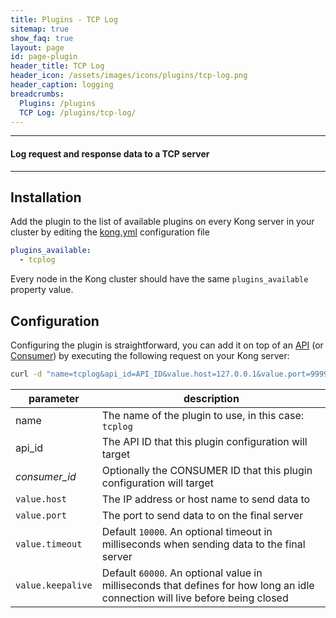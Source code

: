 ```yaml
---
title: Plugins - TCP Log
sitemap: true
show_faq: true
layout: page
id: page-plugin
header_title: TCP Log
header_icon: /assets/images/icons/plugins/tcp-log.png
header_caption: logging
breadcrumbs:
  Plugins: /plugins
  TCP Log: /plugins/tcp-log/
---
```


---

#### Log request and response data to a TCP server

---

## Installation

<!---
Make sure every Kong server in your cluster has the required dependency by executing:

```bash
$ kong install tcplog
```
-->

Add the plugin to the list of available plugins on every Kong server in your cluster by editing the [kong.yml](http://localhost:9000/docs/getting-started/#configuration) configuration file

```yaml
plugins_available:
  - tcplog
```

Every node in the Kong cluster should have the same `plugins_available` property value.

## Configuration

Configuring the plugin is straightforward, you can add it on top of an [API](/docs/api/#api-object) (or [Consumer](/docs/api/#consumer-object)) by executing the following request on your Kong server:

```bash
curl -d "name=tcplog&api_id=API_ID&value.host=127.0.0.1&value.port=9999&value.timeout=1000&value.keepalive=1000" http://kong:8001/plugins_configurations/
```

| parameter                    | description                                                |
|------------------------------|------------------------------------------------------------|
| name                         | The name of the plugin to use, in this case: `tcplog`   |
| api_id                       | The API ID that this plugin configuration will target             |
| *consumer_id*             | Optionally the CONSUMER ID that this plugin configuration will target |
| `value.host`           | The IP address or host name to send data to |
| `value.port`           | The port to send data to on the final server |
| `value.timeout`           | Default `10000`. An optional timeout in milliseconds when sending data to the final server|
| `value.keepalive`           | Default `60000`. An optional value in milliseconds that defines for how long an idle connection will live before being closed|
